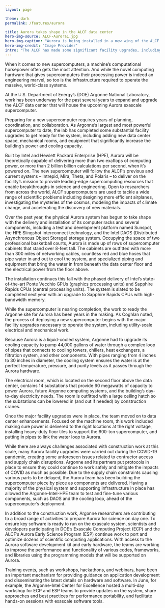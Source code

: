 ```yaml
---
layout: page

theme: dark
permalink: /features/aurora

title: Aurora takes shape in the ALCF data center
hero-img-source: ALCF-Aurora1.jpg
hero-img-caption: "Aurora is being installed in a new wing of the ALCF's data center."
hero-img-credit: "Image Provider"
intro: "The ALCF has made some significant facility upgrades, including utility-scale electrical and mechanical work, to get ready for its next-generation supercomputer."
---
```



When it comes to new supercomputers, a machine’s computational horsepower often gets the most attention. And while the novel computing hardware that gives supercomputers their processing power is indeed an engineering marvel, so too is the infrastructure required to operate the massive, world-class systems.

At the U.S. Department of Energy’s (DOE) Argonne National Laboratory, work has been underway for the past several years to expand and upgrade the ALCF data center that will house the upcoming Aurora exascale supercomputer.

Preparing for a new supercomputer requires years of planning, coordination, and collaboration. As Argonne’s largest and most powerful supercomputer to date, the lab has completed some substantial facility upgrades to get ready for the system, including adding new data center space, mechanical rooms, and equipment that significantly increase the building’s power and cooling capacity.

Built by Intel and Hewlett Packard Enterprise (HPE), Aurora will be theoretically capable of delivering more than two exaflops of computing power, or more than 2 billion billion calculations per second, when it’s powered on. The new supercomputer will follow the ALCF’s previous and current systems – Intrepid, Mira, Theta, and Polaris – to deliver on the facility’s mission to provide leading-edge supercomputing resources that enable breakthroughs in science and engineering. Open to researchers from across the world, ALCF supercomputers are used to tackle a wide range of scientific problems including designing more efficient airplanes, investigating the mysteries of the cosmos, modeling the impacts of climate change, and accelerating the discovery of new materials.

Over the past year, the physical Aurora system has begun to take shape with the delivery and installation of its computer racks and several components, including a test and development platform named Sunspot, the HPE Slingshot interconnect technology, and the Intel DAOS (Distributed Asynchronous Object Storage) storage system. Occupying the space of two professional basketball courts, Aurora is made up of rows of supercomputer cabinets that stand over 8-feet tall. The cabinets are outfitted with more than 300 miles of networking cables, countless red and blue hoses that pipe water in and out to cool the system, and specialized piping and equipment that bring the water in from beneath the data center floor and the electrical power from the floor above.

The installation continues this fall with the phased delivery of Intel’s state-of-the-art Ponte Vecchio GPUs (graphics processing units) and Sapphire Rapids CPUs (central processing units). The system is slated to be completed next year with an upgrade to Sapphire Rapids CPUs with high-bandwidth memory.

While the supercomputer is nearing completion, the work to ready the Argonne site for Aurora has been years in the making. As Coghlan noted, the process of deploying a new supercomputer begins with the major facility upgrades necessary to operate the system, including utility-scale electrical and mechanical work.

Because Aurora is a liquid-cooled system, Argonne had to upgrade its cooling capacity to pump 44,000 gallons of water through a complex loop of pipes that connects to cooling towers, chillers, heat exchangers, a filtration system, and other components. With pipes ranging from 4 inches to 30 inches in diameter, the cooling system ensures the water is at the perfect temperature, pressure, and purity levels as it passes through the Aurora hardware.

The electrical room, which is located on the second floor above the data center, contains 14 substations that provide 60 megawatts of capacity to power Aurora, future Argonne computing systems, and the building’s day-to-day electricity needs. The room is outfitted with a large ceiling hatch so the substations can be lowered in (and out if needed) by construction cranes. 

Once the major facility upgrades were in place, the team moved on to data center enhancements. Focused on the machine room, this work included making sure power is delivered to the right locations at the right voltage, installing heavy-duty floor tiles to support the 600-ton supercomputer, and putting in pipes to link the water loop to Aurora.

While there are always challenges associated with construction work at this scale, many Aurora facility upgrades were carried out during the COVID-19 pandemic, creating some unforeseen issues related to contractor access and supply chain disruptions. Argonne and its partners put protocols in place to ensure they could continue to work safely and mitigate the impacts of COVID as much as possible. Due to the supply chain constraints causing various parts to be delayed, the Aurora team has been building the supercomputer piece by piece as components are delivered. Having a majority of the physical system and supporting infrastructure in place has allowed the Argonne-Intel-HPE team to test and fine-tune various components, such as DAOS and the cooling loop, ahead of the supercomputer’s deployment.

In addition to the construction work, Argonne researchers are contributing to a broad range of activities to prepare Aurora for science on day one. To ensure key software is ready to run on the exascale system, scientists and developers participating in DOE’s Exascale Computing Project (ECP) and the ALCF’s Aurora Early Science Program (ESP) continue work to port and optimize dozens of scientific computing applications. With access to the Aurora software development kit and early hardware, the teams are working to improve the performance and functionality of various codes, frameworks, and libraries using the programming models that will be supported on Aurora. 

Training events, such as workshops, hackathons, and webinars, have been an important mechanism for providing guidance on application development and disseminating the latest details on hardware and software. In June, for example, the Argonne-Intel Center for Excellence hosted a multi-day workshop for ECP and ESP teams to provide updates on the system, share approaches and best practices for performance portability, and facilitate hands-on sessions with exascale software tools.
